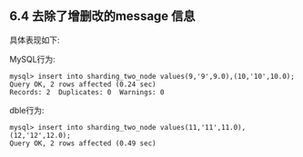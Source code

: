 ## 6.4 去除了增删改的message 信息
具体表现如下:

MySQL行为: 
```
mysql> insert into sharding_two_node values(9,'9',9.0),(10,'10',10.0);
Query OK, 2 rows affected (0.24 sec)
Records: 2  Duplicates: 0  Warnings: 0
```
dble行为:
```
mysql> insert into sharding_two_node values(11,'11',11.0),(12,'12',12.0);
Query OK, 2 rows affected (0.49 sec)
```

 
 
